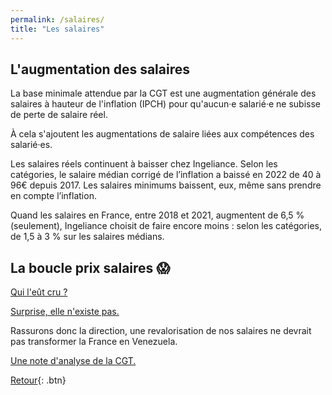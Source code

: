 ```yaml
---
permalink: /salaires/
title: "Les salaires"
---
```

<!-- <base target="_blank"> -->

## L'augmentation des salaires

La base minimale attendue par la CGT est une augmentation générale des salaires à hauteur de l'inflation (IPCH) pour qu'aucun·e salarié·e ne subisse de perte de salaire réel.

À cela s'ajoutent les augmentations de salaire liées aux compétences des salarié·es.

Les salaires réels continuent à baisser chez Ingeliance. Selon les
catégories, le salaire médian corrigé de l’inflation a baissé en 2022 de 40 à 96€ depuis 2017. Les salaires minimums baissent, eux, même sans prendre
en compte l’inflation.

Quand les salaires en France, entre 2018 et 2021, augmentent de 6,5 %
(seulement), Ingeliance choisit de faire encore moins : selon les
catégories, de 1,5 à 3 % sur les salaires médians.


## La boucle prix salaires 😱

<a href="https://www.radiofrance.fr/franceculture/podcasts/la-bulle-economique/inflation-et-si-on-parlait-de-la-boucle-prix-profit-6168323" target="_blank">Qui l'eût cru ? </a>

<a href="https://www.alternatives-economiques.fr/christian-chavagneux/ny-a-de-boucle-prix-salaire/00104705" target="_blank">Surprise, elle n'existe pas. </a>

Rassurons donc la direction, une revalorisation de nos salaires ne devrait pas transformer la France en Venezuela. 

<a href="https://analyses-propositions.cgt.fr/memo-eco-inflation-la-boucle-prix-profit-ne-fait-plus-aucun-doute" target="_blank">Une note d'analyse de la CGT. </a>

[Retour](/revendications){: .btn}